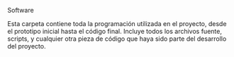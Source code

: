 Software

Esta carpeta contiene toda la programación utilizada en el proyecto, desde el prototipo inicial hasta el código final. Incluye todos los archivos fuente, scripts, y cualquier otra pieza de código que haya sido parte del desarrollo del proyecto.
